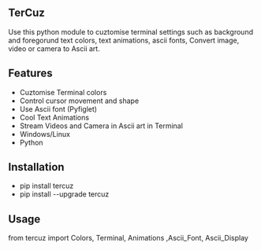 ## TerCuz

Use this python module to cuztomise terminal settings such as 
background and foregorund text colors, text animations, ascii fonts, Convert image, video or camera to Ascii art.
 




## Features

- Cuztomise Terminal colors
- Control cursor movement and shape
- Use Ascii font (Pyfiglet)
- Cool Text Animations
- Stream Videos and Camera in Ascii art in Terminal
- Windows/Linux
- Python



## Installation

- pip install tercuz
- pip install --upgrade tercuz
    
## Usage

from tercuz import Colors, Terminal, Animations ,Ascii_Font, Ascii_Display
